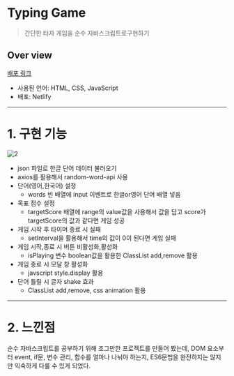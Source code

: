 # Typing Game

> 간단한 타자 게임을 순수 자바스크립트로구현하기

## Over view

[배포 링크](http://typing-practice-game.netlify.app/)

- 사용된 언어: HTML, CSS, JavaScript
- 배포: Netlify

---

# 1. 구현 기능

![2](https://user-images.githubusercontent.com/64254228/151992793-ad9ef7b4-7d47-498d-a9c6-d080ba6e2f08.gif)

- json 파일로 한글 단어 데이터 불러오기
- axios를 활용해서 random-word-api 사용
- 단어(영어,한국어) 설정
  - words 빈 배열에 input 이벤트로 한글or영어 단어 배열 넣음
- 목표 점수 설정
  - targetScore 배열에 range의 value값을 사용해서 값을 담고 score가 targetScore의 값과 같다면 게임 성공
- 게임 시작 후 타이머 종료 시 실패
  - setInterval을 활용해서 time의 값이 0이 된다면 게임 실패
- 게임 시작,종료 시 버튼 비활성화,활성화
  - isPlaying 변수 boolean값을 활용한 ClassList add,remove 활용
- 게임 종료 시 모달 창 활성화
  - javscript style.display 활용
- 단어 틀릴 시 글자 shake 효과
  - ClassList add,remove, css animation 활용

---

# 2. 느낀점

순수 자바스크립트를 공부하기 위해 조그만한 프로젝트를 만들어 봤는데, DOM 요소부터 event, if문, 변수 관리, 함수를 얼마나 나눠야 하는지, ES6문법을 완전하지는 않지만 익숙하게 다룰 수 있게 되었다.
